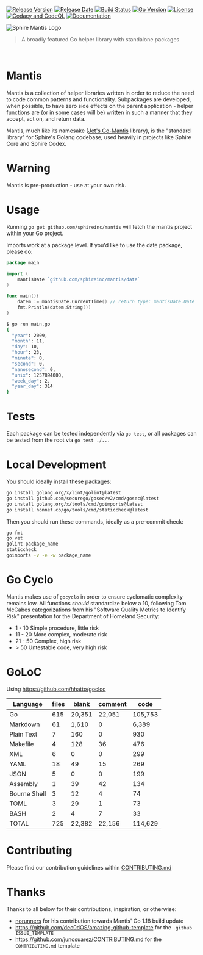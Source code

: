 [![Release Version](https://img.shields.io/github/v/release/sphireinc/mantis)](https://github.com/sphireinc/Mantis/releases/latest)
[![Release Date](https://img.shields.io/github/release-date/sphireinc/mantis)](https://github.com/sphireinc/Mantis/releases/latest)
[![Build Status](https://github.com/sphireinc/Mantis/actions/workflows/build.yml/badge.svg?branch=master)](https://github.com/sphireinc/Mantis/actions/workflows/build-and-test.yml)
[![Go Version](https://img.shields.io/github/go-mod/go-version/sphireinc/mantis)](https://github.com/sphireinc/Mantis/releases/latest)
[![License](https://img.shields.io/github/license/sphireinc/mantis)](https://github.com/sphireinc/Mantis/releases/latest)
[![Codacy and CodeQL](https://github.com/sphireinc/Mantis/actions/workflows/analyze.yml/badge.svg?branch=master)](https://github.com/sphireinc/Mantis/actions/workflows/codeql-analysis.yml)
[![Documentation](https://img.shields.io/badge/GitHub_Pages-Ready-blue)](https://sphireinc.github.io/Mantis/)

<p>
    <img src="https://raw.githubusercontent.com/sphireinc/Mantis/master/_logo/mantis_logo.png" alt="Sphire Mantis Logo"/>
</p>

> A broadly featured Go helper library with standalone packages

<p>
  <a target="_blank" href="https://github.com/sphireinc/Mantis/tree/master/byte"><img src="https://img.shields.io/badge/Byte-brightgreen" alt=""/></a>&nbsp;
  <a target="_blank" href="https://github.com/sphireinc/Mantis/tree/master/cache"><img src="https://img.shields.io/badge/Cache-blue" alt=""/></a>&nbsp;
  <a target="_blank" href="https://github.com/sphireinc/Mantis/tree/master/data"><img src="https://img.shields.io/badge/Data-orangered" alt=""/></a>&nbsp;
  <a target="_blank" href="https://github.com/sphireinc/Mantis/tree/master/database"><img src="https://img.shields.io/badge/Database-violet" alt=""/></a>&nbsp;
  <a target="_blank" href="https://github.com/sphireinc/Mantis/tree/master/date"><img src="https://img.shields.io/badge/Date-informational" alt=""/></a>&nbsp;
  <a target="_blank" href="https://github.com/sphireinc/Mantis/tree/master/encoding"><img src="https://img.shields.io/badge/Encoding-brightgreen" alt=""/></a>&nbsp;
  <a target="_blank" href="https://github.com/sphireinc/Mantis/tree/master/encryption"><img src="https://img.shields.io/badge/Encryption-orangered" alt=""/></a>&nbsp;
  <a target="_blank" href="https://github.com/sphireinc/Mantis/tree/master/helper"><img src="https://img.shields.io/badge/Helper-important" alt=""/></a>&nbsp;
  <a target="_blank" href="https://github.com/sphireinc/Mantis/tree/master/http"><img src="https://img.shields.io/badge/HTTP-critical" alt=""/></a>&nbsp;
  <a target="_blank" href="https://github.com/sphireinc/Mantis/tree/master/log"><img src="https://img.shields.io/badge/Log-blue" alt=""/></a>&nbsp;
  <a target="_blank" href="https://github.com/sphireinc/Mantis/tree/master/uuid"><img src="https://img.shields.io/badge/UUID-lightgrey" alt=""/></a>&nbsp;
</p>


# Mantis

Mantis is a collection of helper libraries written in order to reduce
the need to code common patterns and functionality. Subpackages are developed, when possible, 
to have zero side effects on the parent application - helper functions are (or in some cases will be)
written in such a manner that they accept, act on, and return data.

Mantis, much like its namesake ([Jet's Go-Mantis](https://github.com/jet/go-mantis) library), is the
"standard library" for Sphire's Golang codebase, used heavily in projects like Sphire Core and Sphire Codex. 

# Warning

Mantis is pre-production - use at your own risk.

# Usage

Running `go get github.com/sphireinc/mantis` will fetch the mantis project within your Go project.

Imports work at a package level. If you'd like to use the date package, please do:

```go
package main 

import (
	mantisDate `github.com/sphireinc/mantis/date`
)

func main(){ 
	datem := mantisDate.CurrentTime() // return type: mantisDate.Date
	fmt.Println(datem.String())
}
```

```bash
$ go run main.go
{
  "year": 2009,
  "month": 11,
  "day": 10,
  "hour": 23,
  "minute": 0,
  "second": 0,
  "nanosecond": 0,
  "unix": 1257894000,
  "week_day": 2,
  "year_day": 314
}
```

# Tests

Each package can be tested independently via `go test`, or all packages can be tested from 
the root via `go test ./...`

# Local Development

You should ideally install these packages:

```bash
go install golang.org/x/lint/golint@latest
go install github.com/securego/gosec/v2/cmd/gosec@latest
go install golang.org/x/tools/cmd/goimports@latest
go install honnef.co/go/tools/cmd/staticcheck@latest
```

Then you should run these commands, ideally as a pre-commit check:

```bash
go fmt
go vet
golint package_name
staticcheck
goimports -v -e -w package_name
```

# Go Cyclo

Mantis makes use of `gocyclo` in order to ensure cyclomatic complexity remains low. All functions *should* 
standardize below a 10, following Tom McCabes categorizations from his "Software Quality Metrics 
to Identify Risk" presentation for the Department of Homeland Security:

* 1 - 10 Simple procedure, little risk
* 11 - 20 More complex, moderate risk
* 21 - 50 Complex, high risk
* \> 50 Untestable code, very high risk

# GoLoC

Using https://github.com/hhatto/gocloc

| Language     | files | blank  | comment | code    |
|--------------|-------|--------|---------|---------|
| Go           | 615   | 20,351 | 22,051  | 105,753 |
| Markdown     | 61    | 1,610  | 0       | 6,389   |
| Plain Text   | 7     | 160    | 0       | 930     |
| Makefile     | 4     | 128    | 36      | 476     |
| XML          | 6     | 0      | 0       | 299     |
| YAML         | 18    | 49     | 15      | 269     |
| JSON         | 5     | 0      | 0       | 199     |
| Assembly     | 1     | 39     | 42      | 134     |
| Bourne Shell | 3     | 12     | 4       | 74      |
| TOML         | 3     | 29     | 1       | 73      |
| BASH         | 2     | 4      | 7       | 33      |
| TOTAL        | 725   | 22,382 | 22,156  | 114,629 |

# Contributing

Please find our contribution guidelines within [CONTRIBUTING.md](https://github.com/sphireinc/Mantis/blob/master/CONTRIBUTING.md)

# Thanks

Thanks to all below for their contributions, inspiration, or otherwise:

* [norunners](https://github.com/norunners) for his contribution towards Mantis' Go 1.18 build update
* https://github.com/dec0dOS/amazing-github-template for the `.github ISSUE_TEMPLATE`
* https://github.com/junosuarez/CONTRIBUTING.md for the `CONTRIBUTING.md` template